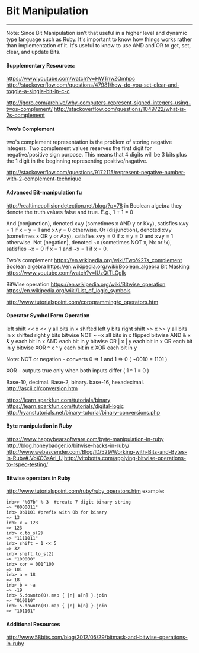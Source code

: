 # Bit Manipulation
---

Note: Since Bit Manipulation isn't that useful in a higher level and dynamic type language such as Ruby. It's important to know how things works rather than implementation of it.
It's useful to know to use AND and OR to get, set, clear, and update Bits. 

#### Supplementary Resources:
https://www.youtube.com/watch?v=HWTnwZQmhpc
http://stackoverflow.com/questions/47981/how-do-you-set-clear-and-toggle-a-single-bit-in-c-c

http://igoro.com/archive/why-computers-represent-signed-integers-using-twos-complement/
http://stackoverflow.com/questions/1049722/what-is-2s-complement

#### Two’s Complement 
two's complement representation is the problem of storing negative integers.
Two complement values reserves the first digit for negative/positive sign purpose. This means that 4 digits will be 3 bits plus the 1 digit in the beginning representing positive/nagative.

http://stackoverflow.com/questions/9172115/represent-negative-number-with-2-complement-technique

#### Advanced Bit-manipulation fu
http://realtimecollisiondetection.net/blog/?p=78
in Boolean algebra they denote the truth values false and true. E.g., 1 + 1 = 0

And (conjunction), denoted x∧y (sometimes x AND y or Kxy), satisfies x∧y = 1 if x = y = 1 and x∧y = 0 otherwise.
Or (disjunction), denoted x∨y (sometimes x OR y or Axy), satisfies x∨y = 0 if x = y = 0 and x∨y = 1 otherwise.
Not (negation), denoted ¬x (sometimes NOT x, Nx or !x), satisfies ¬x = 0 if x = 1 and ¬x = 1 if x = 0.

Two's complement
https://en.wikipedia.org/wiki/Two%27s_complement
Boolean algebra
https://en.wikipedia.org/wiki/Boolean_algebra
Bit Masking
https://www.youtube.com/watch?v=lUzQtTLCglk

BitWise operation
https://en.wikipedia.org/wiki/Bitwise_operation
https://en.wikipedia.org/wiki/List_of_logic_symbols

http://www.tutorialspoint.com/cprogramming/c_operators.htm

#### Operator  Symbol  Form  Operation
left shift  <<  x << y  all bits in x shifted left y bits
right shift >>  x >> y  all bits in x shifted right y bits
bitwise NOT ~ ~x  all bits in x flipped
bitwise AND & x & y each bit in x AND each bit in y
bitwise OR  | x | y each bit in x OR each bit in y
bitwise XOR ^ x ^ y each bit in x XOR each bit in y

Note:
NOT or negation - converts 0 => 1 and 1 => 0 ( ~0010 = 1101 )

XOR - outputs true only when both inputs differ  ( 1 ^ 1 = 0 )

Base-10, decimal.
Base-2, binary.
base-16, hexadecimal.
http://ascii.cl/conversion.htm

https://learn.sparkfun.com/tutorials/binary
https://learn.sparkfun.com/tutorials/digital-logic
http://ryanstutorials.net/binary-tutorial/binary-conversions.php

#### Byte manipulation in Ruby
https://www.happybearsoftware.com/byte-manipulation-in-ruby
http://blog.honeybadger.io/bitwise-hacks-in-ruby/
http://www.webascender.com/Blog/ID/529/Working-with-Bits-and-Bytes-in-Ruby#.VoXO3sArI_U
http://vitobotta.com/applying-bitwise-operations-to-rspec-testing/

#### Bitwise operators in Ruby
http://www.tutorialspoint.com/ruby/ruby_operators.htm
example: 
```
irb>> "%07b" % 3  #create 7 digit binary string
=> "0000011"
irb> 0b1101 #prefix with 0b for binary
=> 13
irb> x = 123
=> 123
irb> x.to_s(2)
=> "1111011"
irb> shift = 1 << 5
=> 32
irb> shift.to_s(2)
=> "100000"
irb> xor = 001^100
=> 101
irb> a = 18
=> 18
irb> b = ~a
=> -19
irb> 5.downto(0).map { |n| a[n] }.join
=> "010010"
irb> 5.downto(0).map { |n| b[n] }.join
=> "101101"
```



#### Additional Resources
http://www.58bits.com/blog/2012/05/29/bitmask-and-bitwise-operations-in-ruby

